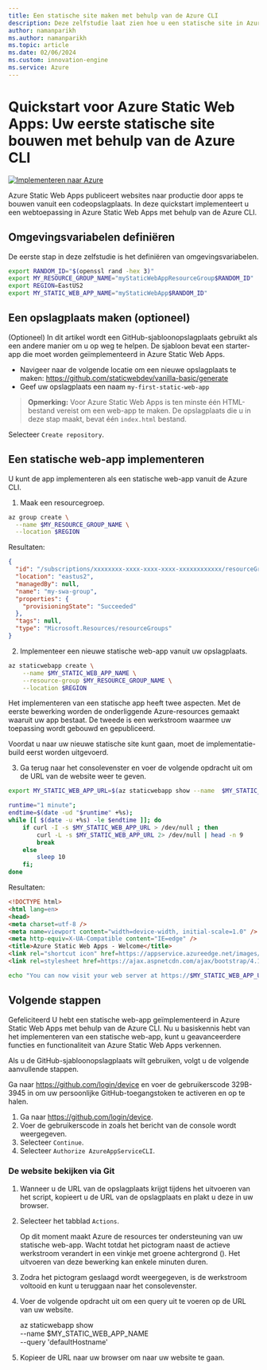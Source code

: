 ```yaml
---
title: Een statische site maken met behulp van de Azure CLI
description: Deze zelfstudie laat zien hoe u een statische site in Azure maakt.
author: namanparikh
ms.author: namanparikh
ms.topic: article
ms.date: 02/06/2024
ms.custom: innovation-engine
ms.service: Azure
---
```


# Quickstart voor Azure Static Web Apps: Uw eerste statische site bouwen met behulp van de Azure CLI

[![Implementeren naar Azure](https://aka.ms/deploytoazurebutton)](https://go.microsoft.com/fwlink/?linkid=2262845)

Azure Static Web Apps publiceert websites naar productie door apps te bouwen vanuit een codeopslagplaats. In deze quickstart implementeert u een webtoepassing in Azure Static Web Apps met behulp van de Azure CLI.

## Omgevingsvariabelen definiëren

De eerste stap in deze zelfstudie is het definiëren van omgevingsvariabelen.

```bash
export RANDOM_ID="$(openssl rand -hex 3)"
export MY_RESOURCE_GROUP_NAME="myStaticWebAppResourceGroup$RANDOM_ID"
export REGION=EastUS2
export MY_STATIC_WEB_APP_NAME="myStaticWebApp$RANDOM_ID"
```

## Een opslagplaats maken (optioneel)

(Optioneel) In dit artikel wordt een GitHub-sjabloonopslagplaats gebruikt als een andere manier om u op weg te helpen. De sjabloon bevat een starter-app die moet worden geïmplementeerd in Azure Static Web Apps.

- Navigeer naar de volgende locatie om een nieuwe opslagplaats te maken: https://github.com/staticwebdev/vanilla-basic/generate
- Geef uw opslagplaats een naam `my-first-static-web-app`

> **Opmerking:** Voor Azure Static Web Apps is ten minste één HTML-bestand vereist om een web-app te maken. De opslagplaats die u in deze stap maakt, bevat één `index.html` bestand.

Selecteer `Create repository`.

## Een statische web-app implementeren

U kunt de app implementeren als een statische web-app vanuit de Azure CLI.

1. Maak een resourcegroep.

```bash
az group create \
  --name $MY_RESOURCE_GROUP_NAME \
  --location $REGION
```

Resultaten:

<!-- expected_similarity=0.3 -->
```json
{
  "id": "/subscriptions/xxxxxxxx-xxxx-xxxx-xxxx-xxxxxxxxxxxx/resourceGroups/my-swa-group",
  "location": "eastus2",
  "managedBy": null,
  "name": "my-swa-group",
  "properties": {
    "provisioningState": "Succeeded"
  },
  "tags": null,
  "type": "Microsoft.Resources/resourceGroups"
}
```

2. Implementeer een nieuwe statische web-app vanuit uw opslagplaats.

```bash
az staticwebapp create \
    --name $MY_STATIC_WEB_APP_NAME \
    --resource-group $MY_RESOURCE_GROUP_NAME \
    --location $REGION 
```

Het implementeren van een statische app heeft twee aspecten. Met de eerste bewerking worden de onderliggende Azure-resources gemaakt waaruit uw app bestaat. De tweede is een werkstroom waarmee uw toepassing wordt gebouwd en gepubliceerd.

Voordat u naar uw nieuwe statische site kunt gaan, moet de implementatie-build eerst worden uitgevoerd.

3. Ga terug naar het consolevenster en voer de volgende opdracht uit om de URL van de website weer te geven.

```bash
export MY_STATIC_WEB_APP_URL=$(az staticwebapp show --name  $MY_STATIC_WEB_APP_NAME --resource-group $MY_RESOURCE_GROUP_NAME --query "defaultHostname" -o tsv)
```

```bash
runtime="1 minute";
endtime=$(date -ud "$runtime" +%s);
while [[ $(date -u +%s) -le $endtime ]]; do
    if curl -I -s $MY_STATIC_WEB_APP_URL > /dev/null ; then 
        curl -L -s $MY_STATIC_WEB_APP_URL 2> /dev/null | head -n 9
        break
    else 
        sleep 10
    fi;
done
```

Resultaten:

<!-- expected_similarity=0.3 -->
```HTML
<!DOCTYPE html>
<html lang=en>
<head>
<meta charset=utf-8 />
<meta name=viewport content="width=device-width, initial-scale=1.0" />
<meta http-equiv=X-UA-Compatible content="IE=edge" />
<title>Azure Static Web Apps - Welcome</title>
<link rel="shortcut icon" href=https://appservice.azureedge.net/images/static-apps/v3/favicon.svg type=image/x-icon />
<link rel=stylesheet href=https://ajax.aspnetcdn.com/ajax/bootstrap/4.1.1/css/bootstrap.min.css crossorigin=anonymous />
```

```bash
echo "You can now visit your web server at https://$MY_STATIC_WEB_APP_URL"
```

## Volgende stappen

Gefeliciteerd U hebt een statische web-app geïmplementeerd in Azure Static Web Apps met behulp van de Azure CLI. Nu u basiskennis hebt van het implementeren van een statische web-app, kunt u geavanceerdere functies en functionaliteit van Azure Static Web Apps verkennen.

Als u de GitHub-sjabloonopslagplaats wilt gebruiken, volgt u de volgende aanvullende stappen.

Ga naar https://github.com/login/device en voer de gebruikerscode 329B-3945 in om uw persoonlijke GitHub-toegangstoken te activeren en op te halen.

1. Ga naar https://github.com/login/device.
2. Voer de gebruikerscode in zoals het bericht van de console wordt weergegeven.
3. Selecteer `Continue`.
4. Selecteer `Authorize AzureAppServiceCLI`.

### De website bekijken via Git

1. Wanneer u de URL van de opslagplaats krijgt tijdens het uitvoeren van het script, kopieert u de URL van de opslagplaats en plakt u deze in uw browser.
2. Selecteer het tabblad `Actions`.

   Op dit moment maakt Azure de resources ter ondersteuning van uw statische web-app. Wacht totdat het pictogram naast de actieve werkstroom verandert in een vinkje met groene achtergrond (). Het uitvoeren van deze bewerking kan enkele minuten duren.

3. Zodra het pictogram geslaagd wordt weergegeven, is de werkstroom voltooid en kunt u teruggaan naar het consolevenster.
4. Voer de volgende opdracht uit om een query uit te voeren op de URL van uw website.

   az staticwebapp show \
     --name $MY_STATIC_WEB_APP_NAME \
     --query 'defaultHostname'

5. Kopieer de URL naar uw browser om naar uw website te gaan.
